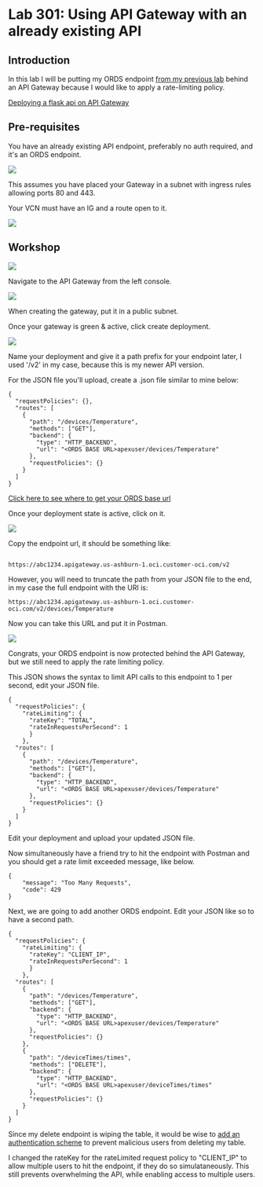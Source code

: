 # Lab 301: Using API Gateway with an already existing API

## Introduction

In this lab I will be putting my ORDS endpoint [from my previous lab](https://github.com/GaryHostt/sampeIoTData) behind an API Gateway because I would like to apply a rate-limiting policy. 

[Deploying a flask api on API Gateway](https://github.com/stretchcloud/OCI-APIGW-Demo-API)

## Pre-requisites

You have an already existing API endpoint, preferably no auth required, and it's an ORDS endpoint. 

![](301screenshots/1.png) 

This assumes you have placed your Gateway in a subnet with ingress rules allowing ports 80 and 443.

Your VCN must have an IG and a route open to it. 

![](301screenshots/2.png) 

## Workshop


![](301screenshots/3.png) 

Navigate to the API Gateway from the left console. 


![](301screenshots/4.png) 

When creating the gateway, put it in a public subnet. 

Once your gateway is green & active, click create deployment. 


![](301screenshots/5.png) 

Name your deployment and give it a path prefix for your endpoint later, I used '/v2' in my case, because this is my newer API version. 

For the JSON file you'll upload, create a .json file similar to mine below: 

```
{
  "requestPolicies": {},
  "routes": [
    {
      "path": "/devices/Temperature",
      "methods": ["GET"],
      "backend": {
        "type": "HTTP_BACKEND",
        "url": "<ORDS BASE URL>apexuser/devices/Temperature"
      },
      "requestPolicies": {}
    }
  ]
}
```

[Click here to see where to get your ORDS base url](https://github.com/GaryHostt/sampeIoTData)

Once your deployment state is active, click on it. 


![](301screenshots/6.png) 

Copy the endpoint url, it should be something like: 

```

https://abc1234.apigateway.us-ashburn-1.oci.customer-oci.com/v2

```
However, you will need to truncate the path from your JSON file to the end, in my case the full endpoint with the URI is:

```
https://abc1234.apigateway.us-ashburn-1.oci.customer-oci.com/v2/devices/Temperature
```

Now you can take this URL and put it in Postman. 


![](301screenshots/7.png) 

Congrats, your ORDS endpoint is now protected behind the API Gateway, but we still need to apply the rate limiting policy. 

This JSON shows the syntax to limit API calls to this endpoint to 1 per second, edit your JSON file. 

```
{
  "requestPolicies": {    
    "rateLimiting": {
      "rateKey": "TOTAL",
      "rateInRequestsPerSecond": 1
      }
    },
  "routes": [
    {
      "path": "/devices/Temperature",
      "methods": ["GET"],
      "backend": {
        "type": "HTTP_BACKEND",
        "url": "<ORDS BASE URL>apexuser/devices/Temperature"
      },
      "requestPolicies": {}
    }
  ]
}
```

Edit your deployment and upload your updated JSON file. 

Now simultaneously have a friend try to hit the endpoint with Postman and you should get a rate limit exceeded message, like below. 

```
{
    "message": "Too Many Requests",
    "code": 429
}
```

Next, we are going to add another ORDS endpoint. Edit your JSON like so to have a second path. 

```
{
  "requestPolicies": {    
    "rateLimiting": {
      "rateKey": "CLIENT_IP",
      "rateInRequestsPerSecond": 1
      }
    },
  "routes": [
    {
      "path": "/devices/Temperature",
      "methods": ["GET"],
      "backend": {
        "type": "HTTP_BACKEND",
        "url": "<ORDS BASE URL>apexuser/devices/Temperature"
      },
      "requestPolicies": {}
    },
    {
      "path": "/deviceTimes/times",
      "methods": ["DELETE"],
      "backend": {
        "type": "HTTP_BACKEND",
        "url": "<ORDS BASE URL>apexuser/deviceTimes/times"
      },
      "requestPolicies": {}
    }    
  ]
}
```
Since my delete endpoint is wiping the table, it would be wise to [add an authentication scheme](https://docs.cloud.oracle.com/en-us/iaas/Content/APIGateway/Tasks/apigatewayaddingauthzauthn.htm) to prevent malicious users from deleting my table. 

I changed the rateKey for the rateLimited request policy to "CLIENT_IP" to allow multiple users to hit the endpoint, if they do so simulataneously. This still prevents overwhelming the API, while enabling access to multiple users. 








